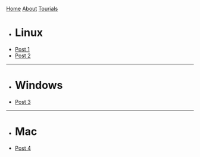 [Home](index.md)
[About](about.md)
[Tourials]()

  * # Linux
  * [Post 1](post1.md)
  * [Post 2](post2.md)
  - - - -
  * # Windows
  * [Post 3](post3.md)
  - - - -
  * # Mac
  * [Post 4](post4.md)
